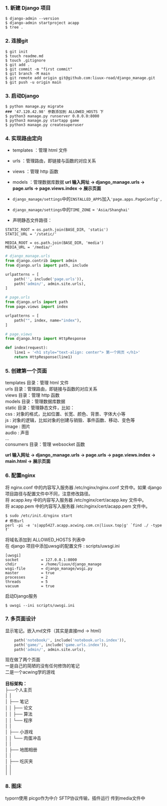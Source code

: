 ### 1. 新建 **Django** 项目

```shell
$ django-admin --version
$ django-admin startproject acapp
$ tree .
```

### 2. 连接git

```shell
$ git init
$ touch readme.md
$ touch .gitignore
$ git add .
$ git commit -m "first commit"
$ git branch -M main
$ git remote add origin git@github.com:liuux-road/django_manage.git
$ git push -u origin main
```

### 3. 启动Django

```shell
$ python manage.py migrate
### '47.120.42.98' 参数添加到 ALLOWED_HOSTS 下
$ python3 manage.py runserver 0.0.0.0:8000
$ python3 manage.py startapp game
$ python3 manage.py createsuperuser
```

### 4. 实现路由定向
* templates ：管理 html 文件
* urls ：管理路由，即链接与函数的对应关系
* views ：管理 http 函数
* models ：管理数据库数据
**url 输入网址 -> django_manage.urls -> page.urls -> page.views.index -> 展示页面**

* `django_manage/settings`中的`INSTALLED_APPS`加入`'page.apps.PageConfig',`
* `django_manage/settings`中的`TIME_ZONE` = `'Asia/Shanghai'`
* 声明静态文件路径：

```shell
STATIC_ROOT = os.path.join(BASE_DIR, 'static')
STATIC_URL = '/static/'

MEDIA_ROOT = os.path.join(BASE_DIR, 'media')
MEDIA_URL = '/media/'
```

```python
# django_manage.urls
from django.contrib import admin
from django.urls import path, include

urlpatterns = [ 
    path('', include('page.urls')),
    path('admin/', admin.site.urls),
] 
```

```python
# page.urls
from django.urls import path
from page.views import index

urlpatterns = [ 
    path("", index, name="index"),
]
```

```python
# page.views
from django.http import HttpResponse

def index(request):
    line1 = '<h1 style="text-align: center"> 第一个网页 </h1>'
    return HttpResponse(line1)
```

### 5. 创建第一个页面
templates 目录：管理 html 文件<br>
urls 目录：管理路由，即链接与函数的对应关系<br>
views 目录：管理 http 函数<br>
models 目录：管理数据库数据<br>
static 目录：管理静态文件，比如：<br>
css : 对象的格式，比如位置、长宽、颜色、背景、字体大小等<br>
js : 对象的逻辑，比如对象的创建与销毁、事件函数、移动、变色等<br>
image : 图片<br>
audio : 声音<br>
…<br>
consumers 目录：管理 websocket 函数

**url 输入网址 -> django_manage.urls -> page.urls -> page.views.index -> main.html -> 展示页面**


### 6. 配置nginx
将 nginx.conf 中的内容写入服务器 /etc/nginx/nginx.conf 文件中。如果 django 项目路径与配置文件中不同，注意修改路径。<br>
将 acapp.key 中的内容写入服务器 /etc/nginx/cert/acapp.key 文件中。<br>
将 acapp.pem 中的内容写入服务器 /etc/nginx/cert/acapp.pem 文件中。
```shell
$ sudo /etc/init.d/nginx start
# 修改url
perl -pi -e 's|app5427.acapp.acwing.com.cn|liuux.top|g' `find ./ -type f`
```
将域名添加到 ALLOWED_HOSTS 列表中<br>
在 django 项目中添加uwsgi的配置文件 : scripts/uwsgi.ini
```shell
[uwsgi]
socket          = 127.0.0.1:8000
chdir           = /home/liuux/django_manage
wsgi-file       = django_manage/wsgi.py
master          = true
processes       = 2
threads         = 5
vacuum          = true
```
启动Django服务
```shell
$ uwsgi --ini scripts/uwsgi.ini
```

### 7. 多页面设计
显示笔记。嵌入md文件（其实是直接md -> html）
```python
    path('notebook/', include('notebook.urls.index')),
    path('game/', include('game.urls.index')),
    path('admin/', admin.site.urls),
```
现在做了两个页面<br>
一是自己的简陋的没有任何修饰的笔记<br>
二是一个acwing学的游戏<br><br>
**目标架构：**<br>
├──个人主页<br>
│   │<br>
│   ├── 笔记<br>
│   │   ├── 论文<br>
│   │   ├── 算法<br>
│   │   └── 程序<br>
│   │<br>
│   ├── 小游戏<br>
│   │   └── 肉蛋冲击<br>
│   │<br>
│   ├── 地图相册<br>
│   │<br>
│   ├── 吃灰夹<br>
│   │<br>
│   │<br>

### 8. 图床
typorn使用
picgo作为中介
SFTP协议传输，插件运行
传到media文件中